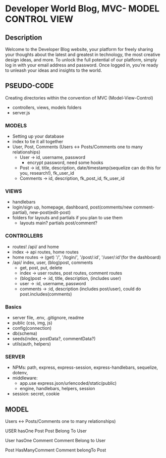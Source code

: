 # Developer World Blog, MVC- MODEL CONTROL VIEW 


## Description 
Welcome to the Developer Blog website, your platform for freely sharing your thoughts about the latest and greatest in technology, the most creative design ideas, and more. To unlock the full potential of our platform, simply log in with your email address and password. Once logged in, you're ready to unleash your ideas and insights to the world.


## PSEUDO-CODE
Creating directories within the convention of MVC (Model-View-Control)
- controllers, views, models folders
- server.js
### MODELS
- Setting up your database
- index to tie it all together
- User, Post, Comments (Users <-> Posts/Comments one to many relationships)
    - User -> id, username, password
        - encrypt password, need some hooks
    - Post -> id, title, description, date/timestamp(sequelize can do this for you, research!), fk_user_id
    - Comments -> id, description, fk_post_id, fk_user_id
### VIEWS
- handlebars
- login/sign up, homepage, dashboard, post(comments/new comment-partial), new-post(edit-post)
- folders for layouts and partials if you plan to use them
    - layouts main? partials post/comment?
### CONTROLLERS
- routes! /api/ and home
- index -> api routes, home routes
- home routes -> (get) '/', '/login/', '/post/:id', '/user/:id'(for the dashboard)
- /api/ index, user, (blog)post, comments
    - get, post, put, delete
    - index -> user routes, post routes, comment routes
    - (blog)post -> :id, title, description, (includes user)
    - user -> :id, username, password
    - comments -> :id, description (includes post/user), could do post.includes(comments)
### Basics
- server file, .env, .gitignore, readme
- public (css, img, js)
- config(connection)
- db(schema)
- seeds(index, postData?, commentData?)
- utils(auth, helpers)
### SERVER
- NPMs: path, express, express-session, express-handlebars, sequelize, dotenv, 
- middleware: 
    - app.use express.json/urlencoded/static(public)
    - engine, handlebars, helpers, session
- session: secret, cookie


## MODEL
Users <-> Posts/Comments one to many relationships)


USER hasOne Post
Post Belong To User

User hasOne Comment
Comment Belong to User

Post HasManyComment
Comment belongTo Post